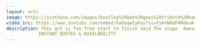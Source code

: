```yaml
---
layout: acts
image: https://scotbase.com/images/bootleg%20bee%20gees%20tribute%20band.jpg?crc=379280817
video_src: https://www.youtube.com/embed/kwOaqwIyKas?si=FyAYW6OFKMdkuAjb
description: THis act is fun from start to finish said The stage. Awesome, Stupendous, Fabulous, Terrific, Amazing, Brilliant - all comments from those who have seen the Bootleg Bee Gees. Immaculately presented and with the accuracy and quality of the real thing, it's not surprising This  bee gees tribute band have played to great acclaim all over the UK. performing all the bee gees hits, with terrific costumes and lots of fun, the bootleg bee gees are a sure-fire hit with audience of all ages and suited to venues large and small. <hr>
            INSTANT QUOTES & AVAILABILITY
---
```

